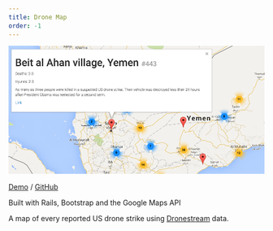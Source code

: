 ```yaml
---
title: Drone Map
order: -1
---
```


[![Drone Map](/assets/drone_map.png)](http://dronemap.herokuapp.com/)

[Demo](http://dronemap.herokuapp.com/) / [GitHub](https://github.com/ash106/drone_map)

Built with Rails, Bootstrap and the Google Maps API

A map of every reported US drone strike using [Dronestream](http://dronestre.am/) data.
